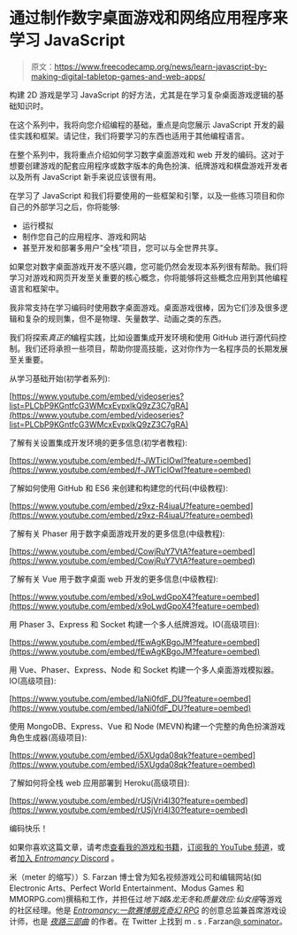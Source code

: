 # 通过制作数字桌面游戏和网络应用程序来学习 JavaScript

> 原文：<https://www.freecodecamp.org/news/learn-javascript-by-making-digital-tabletop-games-and-web-apps/>

构建 2D 游戏是学习 JavaScript 的好方法，尤其是在学习复杂桌面游戏逻辑的基础知识时。

在这个系列中，我将向您介绍编程的基础，重点是向您展示 JavaScript 开发的最佳实践和框架。请记住，我们将要学习的东西也适用于其他编程语言。

在整个系列中，我将重点介绍如何学习数字桌面游戏和 web 开发的编码。这对于想要创建游戏的配套应用程序或数字版本的角色扮演、纸牌游戏和棋盘游戏开发者以及所有 JavaScript 新手来说应该很有用。

在学习了 JavaScript 和我们将要使用的一些框架和引擎，以及一些练习项目和你自己的外部学习之后，你将能够:

*   运行模拟
*   制作您自己的应用程序、游戏和网站
*   甚至开发和部署多用户“全栈”项目，您可以与全世界共享。

如果您对数字桌面游戏开发不感兴趣，您可能仍然会发现本系列很有帮助。我们将学习对游戏和网页开发至关重要的核心概念，你将能够将这些概念应用到其他编程语言和框架中。

我非常支持在学习编码时使用数字桌面游戏。桌面游戏很棒，因为它们涉及很多逻辑和复杂的规则集，但不是物理、矢量数学、动画之类的东西。

我们将探索*真正的*编程实践，比如设置集成开发环境和使用 GitHub 进行源代码控制。我们还将承担一些项目，帮助你提高技能，这对你作为一名程序员的长期发展至关重要。

从学习基础开始(初学者系列):

[https://www.youtube.com/embed/videoseries?list=PLCbP9KGntfcG3WMcxEvpxlkQ9zZ3C7gRA](https://www.youtube.com/embed/videoseries?list=PLCbP9KGntfcG3WMcxEvpxlkQ9zZ3C7gRA)

了解有关设置集成开发环境的更多信息(初学者教程):

[https://www.youtube.com/embed/f-JWTicIOwI?feature=oembed](https://www.youtube.com/embed/f-JWTicIOwI?feature=oembed)

了解如何使用 GitHub 和 ES6 来创建和构建您的代码(中级教程):

[https://www.youtube.com/embed/z9xz-R4iuaU?feature=oembed](https://www.youtube.com/embed/z9xz-R4iuaU?feature=oembed)

了解有关 Phaser 用于数字桌面游戏开发的更多信息(中级教程):

[https://www.youtube.com/embed/CowjRuY7VtA?feature=oembed](https://www.youtube.com/embed/CowjRuY7VtA?feature=oembed)

了解有关 Vue 用于数字桌面 web 开发的更多信息(中级教程):

[https://www.youtube.com/embed/x9oLwdGpoX4?feature=oembed](https://www.youtube.com/embed/x9oLwdGpoX4?feature=oembed)

用 Phaser 3、Express 和 Socket 构建一个多人纸牌游戏。IO(高级项目):

[https://www.youtube.com/embed/fEwAgKBgoJM?feature=oembed](https://www.youtube.com/embed/fEwAgKBgoJM?feature=oembed)

用 Vue、Phaser、Express、Node 和 Socket 构建一个多人桌面游戏模拟器。IO(高级项目):

[https://www.youtube.com/embed/laNi0fdF_DU?feature=oembed](https://www.youtube.com/embed/laNi0fdF_DU?feature=oembed)

使用 MongoDB、Express、Vue 和 Node (MEVN)构建一个完整的角色扮演游戏角色生成器(高级项目):

[https://www.youtube.com/embed/i5XUgda08qk?feature=oembed](https://www.youtube.com/embed/i5XUgda08qk?feature=oembed)

了解如何将全栈 web 应用部署到 Heroku(高级项目):

[https://www.youtube.com/embed/rUSjVri4I30?feature=oembed](https://www.youtube.com/embed/rUSjVri4I30?feature=oembed)

编码快乐！

如果你喜欢这篇文章，请考虑[查看我的游戏和书籍](https://www.nightpathpub.com/)，[订阅我的 YouTube 频道](https://www.youtube.com/msfarzan?sub_confirmation=1)，或者[加入 *Entromancy* Discord](https://discord.gg/RF6k3nB) 。

米（meter 的缩写））S. Farzan 博士曾为知名视频游戏公司和编辑网站(如 Electronic Arts、Perfect World Entertainment、Modus Games 和 MMORPG.com)撰稿和工作，并担任过*地下城&龙无冬*和*质量效应:仙女座*等游戏的社区经理。他是 *[Entromancy:一款赛博朋克奇幻 RPG](https://www.nightpathpub.com/rpg)* 的创意总监兼首席游戏设计师，也是 *[夜路三部曲](http://nightpathpub.com/books)* 的作者。在 Twitter 上找到 m . s . Farzan[@ sominator](https://twitter.com/sominator)。